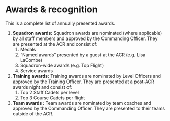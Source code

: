 # Awards & recognition

This is a complete list of annually presented awards.

1. **Squadron awards:**    Squadron awards are nominated \(where applicable\) by all staff members and approved by the Commanding Officer. They are presented at the ACR and consist of:
   1. Medals
   2. “Named awards” presented by a guest at the ACR \(e.g. Lisa LaCombe\)
   3. Squadron-wide awards \(e.g. Top Flight\)
   4. Service awards
2. **Training awards:**    Training awards are nominated by Level Officers and approved by the Training Officer. They are presented at a post-ACR awards night and consist of:
   1. Top 2 Staff Cadets per level
   2. Top 3 Course Cadets per flight
3. **Team awards   :** Team awards are nominated by team coaches and approved by the Commanding Officer. They are presented to their teams outside of the ACR.

